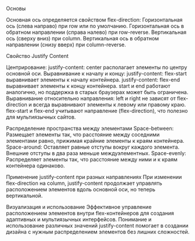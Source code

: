 Основы

Основная ось определяется свойством flex-direction:
  Горизонтальная ось (слева направо) при row или по умолчанию.
  Горизонтальная ось в обратном направлении (справа налево) при row-reverse.
  Вертикальная ось (сверху вниз) при column.
  Вертикальная ось в обратном направлении (снизу вверх) при column-reverse.

Свойство Justify Content

  Центрирование: justify-content: center располагает элементы по центру основной оси.
  Выравнивание к началу и концу:
    justify-content: flex-start выравнивает элементы к началу контейнера.
    justify-content: flex-end выравнивает элементы к концу контейнера.
    start и end работают аналогично, но поддержка в старых браузерах может быть ограничена.
  Выравнивание относительно направления:
    left и right не зависят от flex-direction и всегда выравнивают элементы к левому или правому краю.
    flex-start и flex-end учитывают направление (flex-direction), что полезно для мультиязычных сайтов.

Распределение пространства между элементами
  Space-between: Размещает элементы так, что расстояние между соседними элементами равно, прижимая крайние элементы к краям контейнера.
  Space-around: Оставляет равные отступы вокруг каждого элемента. Внешние отступы в два раза меньше междуэлементных.
  Space-evenly: Распределяет элементы так, что расстояние между ними и к краям контейнера одинаково.

Применение justify-content при разных направлениях
  При изменении flex-direction на column, justify-content продолжает управлять расположением элементов вдоль основной оси, но теперь вертикальной.

Визуализация и использование
  Эффективное управление расположением элементов внутри flex-контейнеров для создания адаптивных и мультиязычных интерфейсов.
  Понимание и использование различных значений justify-content помогает в создании дизайна с нужным распределением элементов без лишних сложностей.
